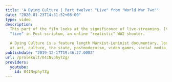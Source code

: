 ```yaml
---
title: 'A Dying Culture | Part twelve: "Live" from "World War Two"'
date: "2020-01-23T14:31:52+08:00"
type: video
description:
  This part of the film looks at the significance of live-streaming. It was filmed
  "live" in Post-scriptum, an online "realistic" WW2 shooter.

  A Dying Culture is a feature length Marxist-Leninist documentary, looking
  at art, culture, the state, postmodernism, video games, social media, war and crisis.
publishdate: "2019-12-17T19:46:27.000Z"
url: /prolekult/04INvphyTZg/
providers:
  youtube:
    id: 04INvphyTZg
---
```

